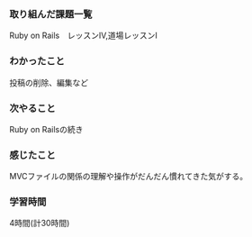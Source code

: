 ### 取り組んだ課題一覧
Ruby on Rails　レッスンⅣ,道場レッスンⅠ
### わかったこと
投稿の削除、編集など
### 次やること
Ruby on Railsの続き
### 感じたこと
MVCファイルの関係の理解や操作がだんだん慣れてきた気がする。
### 学習時間
4時間(計30時間)
